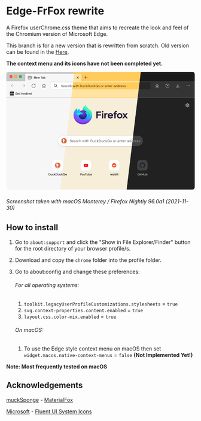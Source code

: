 # Edge-FrFox rewrite
A Firefox userChrome.css theme that aims to recreate the look and feel of the Chromium version of Microsoft Edge.

This branch is for a new version that is rewritten from scratch. Old version can be found in the [Here](https://github.com/bmFtZQ/Edge-FrFox/tree/v91.0-archive).

**The context menu and its icons have not been completed yet.**

![thumbnail](screenshots/thumb.png)
###### Screenshot taken with macOS Monterey / Firefox Nightly 96.0a1 (2021-11-30)

## How to install
1. Go to `about:support` and click the "Show in File Explorer/Finder" button for the root directory of your browser profile/s.
2. Download and copy the `chrome` folder into the profile folder.
3. Go to about:config and change these preferences:
   ###### For all operating systems:
   1. `toolkit.legacyUserProfileCustomizations.stylesheets` = `true`
   2. `svg.context-properties.content.enabled` = `true`
   3. `layout.css.color-mix.enabled` = `true`

   ###### On macOS:
   1. To use the Edge style context menu on macOS then set `widget.macos.native-context-menus` = `false` **(Not Implemented Yet!)**
   
**Note: Most frequently tested on macOS**

## Acknowledgements
[muckSponge](https://github.com/muckSponge) - [MaterialFox](https://github.com/muckSponge/MaterialFox)

[Microsoft](https://github.com/microsoft) - [Fluent UI System Icons](https://github.com/microsoft/fluentui-system-icons)
